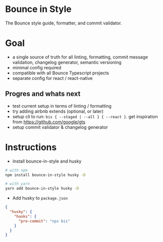 # Bounce in Style

The Bounce style guide, formatter, and commit validator.

# Goal

- a single source of truth for all linting, formatting, commit message validation, changelog generator, semantic versioning
- minimal config required
- compatible with all Bounce Typescript projects
- separate config for react / react-native

## Progres and whats next

- test current setup in terms of linting / formatting
- try adding airbnb extends (optional, or later)
- setup cli to run: `bis { --staged | --all } { --react }`. get inspiration from https://github.com/google/gts
- setup commit validator & changelog generator

# Instructions

- Install bounce-in-style and husky

```bash
# with npm
npm install bounce-in-style husky -D

# with yarn
yarn add bounce-in-style husky -D
```

- Add husky to `package.json`

```json
{
  "husky": {
    "hooks": {
      "pre-commit": "npx bis"
    }
  }
}
```
